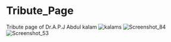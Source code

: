 # Tribute_Page 
Tribute page of Dr.A.P.J Abdul kalam
![kalams](https://github.com/TruPatil24/Tribute_Page/assets/165184354/bbe9ebee-7873-43bb-858c-a3205aabf732)
![Screenshot_84](https://github.com/TruPatil24/Tribute_Page/assets/165184354/0d7ee36a-7a85-49c0-918d-c7433747cd2e)
 ![Screenshot_53](https://github.com/TruPatil24/Tribute_Page/assets/165184354/4e8ef892-4e86-4b47-9001-6d937088e892)
